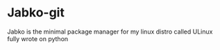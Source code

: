 # Jabko-git
Jabko is the minimal package manager for my linux distro called ULinux fully wrote on python
